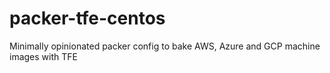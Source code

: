 # packer-tfe-centos
Minimally opinionated packer config to bake AWS, Azure and GCP machine images with TFE
